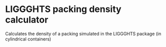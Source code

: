 # LIGGGHTS packing density calculator

Calculates the density of a packing simulated in the LIGGGHTS package (in cylindrical containers)
